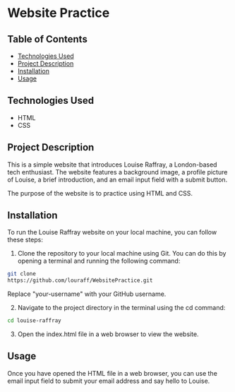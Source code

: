 # Website Practice

Table of Contents
---
- [Technologies Used](#technologies-used)
- [Project Description](#project-description)
- [Installation](#installation)
- [Usage](#usage)

Technologies Used
---
- HTML
- CSS

Project Description
---
This is a simple website that introduces Louise Raffray, a London-based tech enthusiast. The website features a background image, a profile picture of Louise, a brief introduction, and an email input field with a submit button.

The purpose of the website is to practice using HTML and CSS.

Installation
---
To run the Louise Raffray website on your local machine, you can follow these steps:

1. Clone the repository to your local machine using Git. You can do this by opening a terminal and running the following command:
```bash
git clone 
https://github.com/louraff/WebsitePractice.git
```
Replace "your-username" with your GitHub username.

2. Navigate to the project directory in the terminal using the cd command:

```bash
cd louise-raffray
```

3. Open the index.html file in a web browser to view the website.
 

Usage
---
Once you have opened the HTML file in a web browser, you can use the email input field to submit your email address and say hello to Louise.
